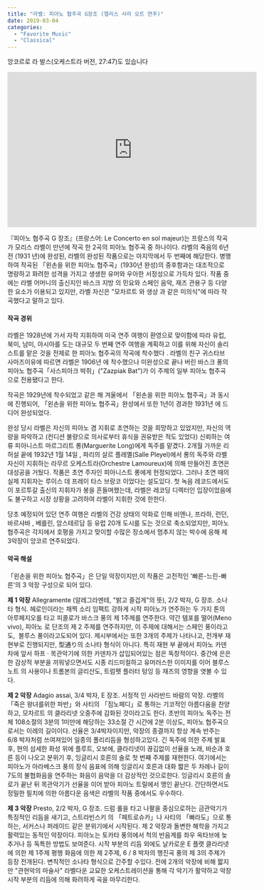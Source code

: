 ```yaml
---
title: "라벨: 피아노 협주곡 G장조 (앨리스 사라 오트 연주)"
date: 2019-03-04
categories: 
  - "Favorite Music"
  - "Classical"
---
```


앙코르로 라 발스(오케스트라 버전, 27:47)도 있습니다

<iframe width="560" height="349" src="https://www.youtube.com/embed/fYSRKWTkOtI" frameborder="no" scrolling="no" marginwidth="0" marginheight="0" title="동영상 프레임" data-mce-fragment="1"></iframe>

『피아노 협주곡 G 장조』(프랑스어: Le Concerto en sol majeur)는 프랑스의 작곡가 모리스 라벨이 만년에 작곡 한 2곡의 피아노 협주곡 중 하나이다. 라벨의 죽음의 6년 전 (1931 년)에 완성된, 라벨의 완성된 작품으로는 마지막에서 두 번째에 해당한다. 병행하여 작곡된 「왼손을 위한 피아노 협주곡」(1930년 완성)의 중후함과는 대조적으로 명랑하고 화려한 성격을 가지고 생생한 유머와 우아한 서정성으로 가득차 있다. 작품 중에는 라벨 어머니의 출신지인 바스크 지방 의 민요와 스페인 음악, 재즈 관용구 등 다양한 요소가 이용되고 있지만, 라벨 자신은 "모차르트 와 생상 과 같은 미의식"에 따라 작곡했다고 말하고 있다.

#### 작곡 경위

라벨은 1928년에 가서 자작 지휘하여 미국 연주 여행이 환영으로 맞이함에 따라 유럽, 북미, 남미, 아시아를 도는 대규모 두 번째 연주 여행을 계획하고 이를 위해 자신이 솔리스트를 맡은 것을 전제로 한 피아노 협주곡의 작곡에 착수했다 . 라벨의 친구 귀스타브 사마즈이유에 따르면 라벨은 1906년 에 착수했으나 미완성으로 끝나 버린 바스크 풍의 피아노 협주곡「사스피아크 박쥐」("Zazpiak Bat")가 이 주제의 일부 피아노 협주곡으로 전용됐다고 한다.

작곡은 1929년에 착수되었고 같은 해 겨울에서 「왼손을 위한 피아노 협주곡」과 동시에 진행되어, 「왼손을 위한 피아노 협주곡」완성에서 또한 1년이 경과한 1931년 에 드디어 완성되었다.

완성 당시 라벨은 자신의 피아노 겸 지휘로 초연하는 것을 희망하고 있었지만, 자신의 역량을 파악하고 (컨디션 불량으로 의사로부터 휴식을 권유받은 적도 있었다) 신뢰하는 여류 피아니스트 마르그리트 롱(Marguerite Long)에게 독주를 맡겼다. 2개월 가까운 리허설 끝에 1932년 1월 14일 , 파리의 살르 플레옐(Salle Pleyel)에서 롱의 독주와 라벨 자신이 지휘하는 라무르 오케스트라(Orchestre Lamoureux)에 의해 만들어진 초연은 대성공을 거뒀다. 작품은 초연 주자인 피아니스트 롱에게 헌정되었다. 그러나 초연 때의 실제 지휘자는 루이스 데 프레이 타스 브랑코 이었다는 설도있다. 첫 녹음 레코드에서도 이 포르투갈 출신의 지휘자가 봉을 흔들며했는데, 라벨은 레코딩 디렉터인 입장이었음에도 불구하고 시장 상황을 고려하여 라벨이 지휘한 것에 한한다.

당초 예정되어 있던 연주 여행은 라벨의 건강 상태의 악화로 인해 비엔나, 프라하, 런던, 바르샤바 , 베를린, 암스테르담 등 유럽 20개 도시를 도는 것으로 축소되었지만, 피아노 협주곡은 각지에서 호평을 가지고 맞이할 수많은 장소에서 멈추지 않는 박수에 응해 제 3악장이 앙코르 연주되었다.

#### 악곡 해설

「왼손을 위한 피아노 협주곡」은 단일 악장이지만,이 작품은 고전적인 '빠른-느린-빠른'의 3 악장 구성으로 되어 있다.

**제 1 악장** Allegramente (알레그라멘테, "밝고 즐겁게"의 뜻), 2/2 박자, G 장조. 소나타 형식. 헤로인이라는 채찍 소리 임팩트 강하게 시작 피아노가 연주하는 두 가지 톤의 아루페지오를 타고 피콜로가 바스크 풍의 제 1주제를 연주한다. 약간 템포를 떨어(Meno vivo), 피아노 로 단조의 제 2 주제를 연주하지만, 이 주제에 대해서는 스페인 풍이라고도,  블루스 풍이라고도되어 있다. 제시부에서는 또한 3개의 주제가 나타나고, 전개부 재현부로 진행되지만, 型通り의 소나타 형식이 아니다. 특히 재현 부 끝에서 피아노 카덴차에 앞서 하프 · 목관악기에 의한 카덴차가 삽입되어있는 점은 독창적이다. 중간에 은은한 감상적 부분을 끼워넣으면서도 시종 리드미컬하고 유머러스한 이미지를 이어 블루스 노트 의 사용이나 트롬본의 글리산도, 트럼펫 플러터 텅잉 등 재즈의 영향을 엿볼 수 있다.

**제 2 악장** Adagio assai, 3/4 박자, E 장조. 서정적 인 사라반드 바람의 악장. 라벨의 「죽은 왕녀를위한 파반」와 사티의 「짐노페디」로 통하는 기코적인 아름다움을 찬양하고, 모차르트 의 클라리넷 오중주에 감화된 것이라고도 한다. 초반의 피아노 독주는 전체 108소절의 3분의 1미만에 해당하는 33소절 간 시간에 2분 이상도, 피아노 협주곡으로서는 이례의 길이이다. 선율은 3/4박자이지만, 악장의 종결까지 항상 계속 반주는 6/8 박자처럼 쓰여져있어 일종의 폴리리듬을 형성하고있다. 긴 독주에 의한 주제 발표 후, 현의 섬세한 화성 위에 플루트, 오보에, 클라리넷이 끊김없이 선율을 노래, 바순과 호른 등이 나오고 분위기 후, 잉글리시 호른의 솔로 첫 번째 주제를 재현한다. 여기에서는 피아노가 아라베스크 풍의 장식 음표에 의해 잉글리시 호른과 대화 짧은 두 차례나 길이 7도의 불협화음을 연주하는 화음이 음악을 더 감상적인 것으로한다. 잉글리시 호른의 솔로가 끝난 뒤 목관악기가 선율을 이어 받아 피아노 트릴에서 맹인 끝난다. 간단하면서도 정밀한 필치에 의한 아름다운 음색은 라벨의 작품 중에서도 우수하다.

**제 3 악장** Presto, 2/2 박자, G 장조. 드럼 롤을 타고 나팔을 중심으로하는 금관악기가 특징적인 리듬을 새기고, 스트라빈스키 의 「페트로슈카」나 사티의 「빠라도」으로 통하는, 서커스나 퍼레이드 같은 분위기에서 시작된다. 제 2 악장과 돌변한 해학을 가지고 활력있는 동적인 악장이다. 피아노는 토카타 풍의에서 척의 반음계를 좌우 옥타브에 늦추거나 등 독특한 방법도 보여준다. 시작 부분의 리듬 외에도 날카로운 E 플랫 클라리넷에 의한 제 1주제 평행 화음에 의한 제 2주제, 6 / 8 박자의 행진곡 풍의 제 3의 주제가 등장 전개된다. 변칙적인 소나타 형식으로 간주할 수있다. 전에 2개의 악장에 비해 짧지만 "관현악의 마술사" 라벨다운 교묘한 오케스트레이션을 통해 각 악기가 활약하고 악장 시작 부분의 리듬에 의해 화려하게 곡을 마무리한다.
